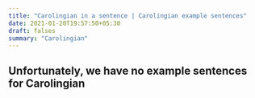 ```yaml
---
title: "Carolingian in a sentence | Carolingian example sentences"
date: 2021-01-20T19:57:50+05:30
draft: falses
summary: "Carolingian"
---
```

## Unfortunately, we have no example sentences for Carolingian                 
